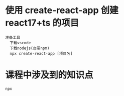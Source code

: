 # 使用 create-react-app 创建 react17+ts 的项目

```
准备工具
  下载vscode
  下载nodejs(自带npm)
  npx create-react-app [项目名]
```

# 课程中涉及到的知识点

```
npx
```
